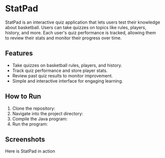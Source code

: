 # StatPad

StatPad is an interactive quiz application that lets users test their knowledge about basketball. Users can take quizzes on topics like rules, players, history, and more. Each user's quiz performance is tracked, allowing them to review their stats and monitor their progress over time.

## Features
- Take quizzes on basketball rules, players, and history.
- Track quiz performance and store player stats.
- Review past quiz results to monitor improvement.
- Simple and interactive interface for engaging learning.

## How to Run
1. Clone the repository:
2. Navigate into the project directory:
3. Compile the Java program:
4. Run the program:

## Screenshots
Here is StatPad in action